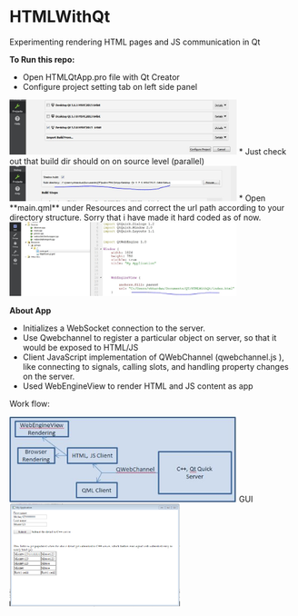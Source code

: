# HTMLWithQt
Experimenting rendering HTML pages and JS communication in Qt

**To Run this repo:**
* Open HTMLQtApp.pro file with Qt Creator
* Configure project setting tab on left side panel

<img src="/images/configure.JPG?raw=true" width="400" >
<!--
 ![](/images/configure.JPG?raw=true "")
 -->
* Just check out that build dir should on on source level (parallel)

<img src="/images/build.JPG?raw=true" width="400" >
* Open **main.qml** under Resources and correct the url path according to your directory structure. Sorry that i have made it hard coded as of now.

<img src="/images/hardcodedpath.JPG?raw=true" width="400" >

**About App**
* Initializes a WebSocket connection to the server.
* Use Qwebchannel to register a particular object on server, so that it would be exposed to HTML/JS
* Client JavaScript implementation of QWebChannel (qwebchannel.js ), like connecting to signals, calling slots, and handling property changes on the server.
* Used WebEngineView to render HTML and JS content as app

Work flow:

<img src="/images/app.jpg?raw=true" width="400" >
<!---
![](/images/app.jpg?raw=true ""){:height="36px" width="36px"}
-->
GUI

<img src="/images/gui.png?raw=true" width="300" >
<!--![](/images/gui.png?raw=true "")-->
